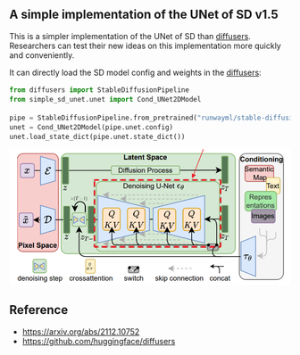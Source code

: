 ## A simple implementation of the UNet of SD v1.5

This is a simpler implementation of the UNet of SD than [diffusers](https://github.com/huggingface/diffusers). Researchers can test their new ideas on this implementation more quickly and conveniently.

It can directly load the SD model config and weights in the [diffusers](https://github.com/huggingface/diffusers):

```python
from diffusers import StableDiffusionPipeline
from simple_sd_unet.unet import Cond_UNet2DModel

pipe = StableDiffusionPipeline.from_pretrained("runwayml/stable-diffusion-v1-5")
unet = Cond_UNet2DModel(pipe.unet.config)
unet.load_state_dict(pipe.unet.state_dict())
```

![](figures/unet.png)

## Reference

* https://arxiv.org/abs/2112.10752
* https://github.com/huggingface/diffusers